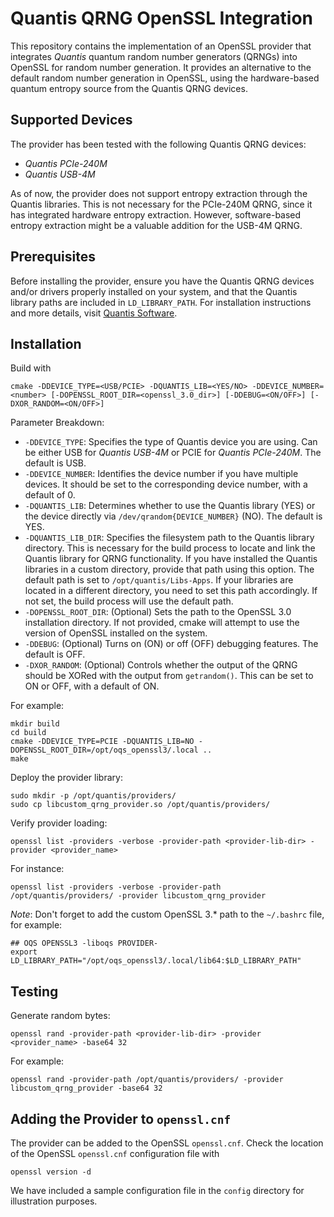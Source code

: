 # Quantis QRNG OpenSSL Integration

This repository contains the implementation of an OpenSSL provider that integrates *Quantis* quantum random number generators (QRNGs) into OpenSSL for random number generation. It provides an alternative to the default random number generation in OpenSSL, using the hardware-based quantum entropy source from the Quantis QRNG devices.

## Supported Devices

The provider has been tested with the following Quantis QRNG devices:

- *Quantis PCIe-240M*
- *Quantis USB-4M*

As of now, the provider does not support entropy extraction through the Quantis libraries. This is not necessary for the PCIe-240M QRNG, since it has integrated hardware entropy extraction. However, software-based entropy extraction might be a valuable addition for the USB-4M QRNG.

## Prerequisites

Before installing the provider, ensure you have the Quantis QRNG devices and/or drivers properly installed on your system, and that the Quantis library paths are included in `LD_LIBRARY_PATH`. For installation instructions and more details, visit [Quantis Software](https://www.idquantique.com/random-number-generation/products/quantis-software/).

## Installation

Build with

```console
cmake -DDEVICE_TYPE=<USB/PCIE> -DQUANTIS_LIB=<YES/NO> -DDEVICE_NUMBER=<number> [-DOPENSSL_ROOT_DIR=<openssl_3.0_dir>] [-DDEBUG=<ON/OFF>] [-DXOR_RANDOM=<ON/OFF>]
```

Parameter Breakdown:

- `-DDEVICE_TYPE`: Specifies the type of Quantis device you are using. Can be either USB for *Quantis USB-4M* or PCIE for *Quantis PCIe-240M*. The default is USB.
- `-DDEVICE_NUMBER`: Identifies the device number if you have multiple devices. It should be set to the corresponding device number, with a default of 0.
- `-DQUANTIS_LIB`: Determines whether to use the Quantis library (YES) or the device directly via `/dev/qrandom{DEVICE_NUMBER}` (NO). The default is YES.
- `-DQUANTIS_LIB_DIR`: Specifies the filesystem path to the Quantis library directory. This is necessary for the build process to locate and link the Quantis library for QRNG functionality. If you have installed the Quantis libraries in a custom directory, provide that path using this option. The default path is set to `/opt/quantis/Libs-Apps`. If your libraries are located in a different directory, you need to set this path accordingly. If not set, the build process will use the default path.
- `-DOPENSSL_ROOT_DIR`: (Optional) Sets the path to the OpenSSL 3.0 installation directory. If not provided, cmake will attempt to use the version of OpenSSL installed on the system.
- `-DDEBUG`: (Optional) Turns on (ON) or off (OFF) debugging features. The default is OFF.
- `-DXOR_RANDOM`: (Optional) Controls whether the output of the QRNG should be XORed with the output from `getrandom()`. This can be set to ON or OFF, with a default of ON.

For example:

```console
mkdir build
cd build
cmake -DDEVICE_TYPE=PCIE -DQUANTIS_LIB=NO -DOPENSSL_ROOT_DIR=/opt/oqs_openssl3/.local ..
make
```

Deploy the provider library:

```console
sudo mkdir -p /opt/quantis/providers/
sudo cp libcustom_qrng_provider.so /opt/quantis/providers/
```

Verify provider loading:

```console
openssl list -providers -verbose -provider-path <provider-lib-dir> -provider <provider_name>
```

For instance:

```console
openssl list -providers -verbose -provider-path /opt/quantis/providers/ -provider libcustom_qrng_provider
```

*Note*: Don't forget to add the custom OpenSSL 3.* path to the `~/.bashrc` file, for example:

```text
## OQS OPENSSL3 -liboqs PROVIDER-
export LD_LIBRARY_PATH="/opt/oqs_openssl3/.local/lib64:$LD_LIBRARY_PATH"
```

## Testing

Generate random bytes:

```console
openssl rand -provider-path <provider-lib-dir> -provider <provider_name> -base64 32
```

For example:

```console
openssl rand -provider-path /opt/quantis/providers/ -provider libcustom_qrng_provider -base64 32
```

## Adding the Provider to `openssl.cnf`

The provider can be added to the OpenSSL `openssl.cnf`. Check the location of the OpenSSL `openssl.cnf` configuration file with

```console
openssl version -d
```

We have included a sample configuration file in the `config` directory for illustration purposes.